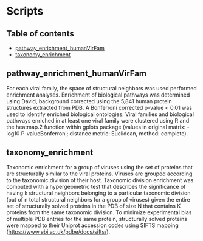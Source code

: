 # Scripts

## Table of contents
* [pathway_enrichment_humanVirFam](#pathway_enrichment_humanVirFam)
* [taxonomy_enrichment](#taxonomy_enrichment)

## pathway_enrichment_humanVirFam

For each viral family, the space of structural neighbors was used performed enrichment analyses. Enrichment of biological pathways was determined using David, background corrected using the 5,841 human protein structures extracted from PDB. A Bonferroni corrected p-value < 0.01 was used to identify enriched biological ontologies. Viral families and biological pathways enriched in at least one viral family were clustered using R and the heatmap.2 function within gplots package (values in original matrix: -log10 P-valueBonferroni; distance metric: Euclidean, method: complete). 


## taxonomy_enrichment

Taxonomic enrichment for a group of viruses using the set of proteins that are structurally similar to the viral proteins. Viruses are grouped according to the taxonomic division of their host. Taxonomic division enrichment was computed with a hypergeometric test that describes the significance of having k structural neighbors belonging to a particular taxonomic division (out of n total structural neighbors for a group of viruses) given the entire set of structurally solved proteins in the PDB of size N that contains K proteins from the same taxonomic division. To minimize experimental bias of multiple PDB entries for the same protein, structurally solved proteins were mapped to their Uniprot accession codes using SIFTS mapping (https://www.ebi.ac.uk/pdbe/docs/sifts/).

